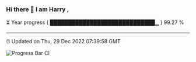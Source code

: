 ### Hi there 👋 I am Harry , 

⏳ Year progress { █████████████████████████████▁ } 99.27 %

---

⏰ Updated on Thu, 29 Dec 2022 07:39:58 GMT

![Progress Bar CI](https://github.com/duykhang68/duykhang68/workflows/Progress%20Bar%20CI/badge.svg)
